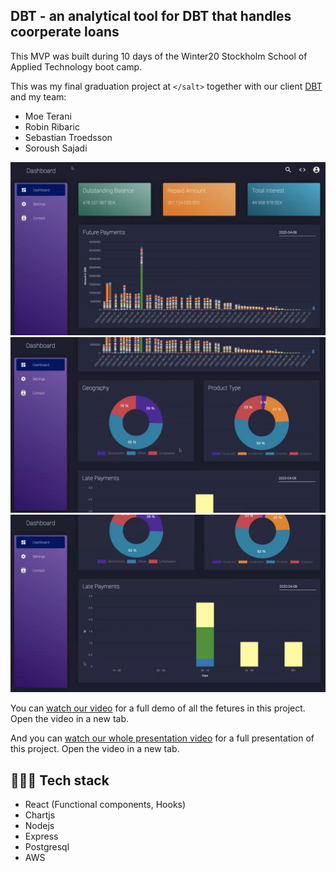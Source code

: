 ## DBT - an analytical tool for DBT that handles coorperate loans

This MVP was built during 10 days of the Winter20 Stockholm School of Applied Technology boot camp.

This was my final graduation project at `</salt>` together with our client [DBT](https://dbt.se/) and my team: 

- Moe Terani
- Robin Ribaric
- Sebastian Troedsson
- Soroush Sajadi

![](https://github.com/MoeTerani/DBT-Portfolio-SALT/blob/master/DBT-screenshots/Screenshot%202020-04-15%20at%2011.43.22.jpg)
![](https://github.com/MoeTerani/DBT-Portfolio-SALT/blob/master/DBT-screenshots/Screenshot%202020-04-15%20at%2011.44.39.jpg)
![](https://github.com/MoeTerani/DBT-Portfolio-SALT/blob/master/DBT-screenshots/Screenshot%202020-04-15%20at%2011.44.53.jpg)



You can [watch our video](https://youtu.be/c86mrntLwDQ) for a full demo of all the fetures in this project. Open the video in a new tab.

And you can [watch our whole presentation video](https://youtu.be/qLVFzotzUBk) for a full presentation of this project. Open the video in a new tab.



## 👨🏻‍💻 Tech stack

- React (Functional components, Hooks)
- Chartjs
- Nodejs
- Express
- Postgresql
- AWS



